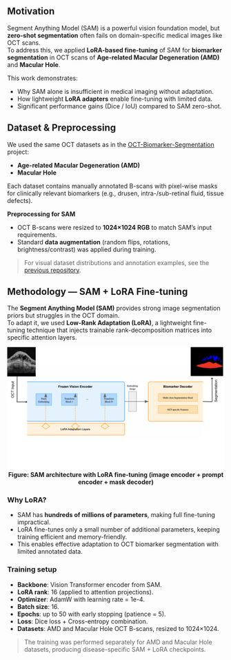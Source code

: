 ## Motivation

Segment Anything Model (SAM) is a powerful vision foundation model, but **zero-shot segmentation** often fails on domain-specific medical images like OCT scans.  
To address this, we applied **LoRA-based fine-tuning** of SAM for **biomarker segmentation** in OCT scans of **Age-related Macular Degeneration (AMD)** and **Macular Hole**.  

This work demonstrates:
- Why SAM alone is insufficient in medical imaging without adaptation.  
- How lightweight **LoRA adapters** enable fine-tuning with limited data.  
- Significant performance gains (Dice / IoU) compared to SAM zero-shot.

## Dataset & Preprocessing

We used the same OCT datasets as in the [OCT-Biomarker-Segmentation](https://github.com/Keshav0781/OCT-Biomarker-Segmentation) project:  
- **Age-related Macular Degeneration (AMD)**  
- **Macular Hole**  

Each dataset contains manually annotated B-scans with pixel-wise masks for clinically relevant biomarkers (e.g., drusen, intra-/sub-retinal fluid, tissue defects).  

**Preprocessing for SAM**  
- OCT B-scans were resized to **1024×1024 RGB** to match SAM’s input requirements.  
- Standard **data augmentation** (random flips, rotations, brightness/contrast) was applied during training.  

> For visual dataset distributions and annotation examples, see the [previous repository](https://github.com/Keshav0781/OCT-Biomarker-Segmentation).

## Methodology — SAM + LoRA Fine-tuning

The **Segment Anything Model (SAM)** provides strong image segmentation priors but struggles in the OCT domain.  
To adapt it, we used **Low-Rank Adaptation (LoRA)**, a lightweight fine-tuning technique that injects trainable rank-decomposition matrices into specific attention layers.

<div align="center">
  <img src="figures/figures/methodology/sam_lora.png" alt="SAM + LoRA architecture" width="600"/><br>
  <b>Figure: SAM architecture with LoRA fine-tuning (image encoder + prompt encoder + mask decoder)</b>
</div>

### Why LoRA?
- SAM has **hundreds of millions of parameters**, making full fine-tuning impractical.  
- LoRA fine-tunes only a small number of additional parameters, keeping training efficient and memory-friendly.  
- This enables effective adaptation to OCT biomarker segmentation with limited annotated data.

### Training setup
- **Backbone**: Vision Transformer encoder from SAM.  
- **LoRA rank**: 16 (applied to attention projections).  
- **Optimizer**: AdamW with learning rate = 1e-4.  
- **Batch size**: 16.  
- **Epochs**: up to 50 with early stopping (patience = 5).  
- **Loss**: Dice loss + Cross-entropy combination.  
- **Datasets**: AMD and Macular Hole OCT B-scans, resized to 1024×1024.  

> The training was performed separately for AMD and Macular Hole datasets, producing disease-specific SAM + LoRA checkpoints.
